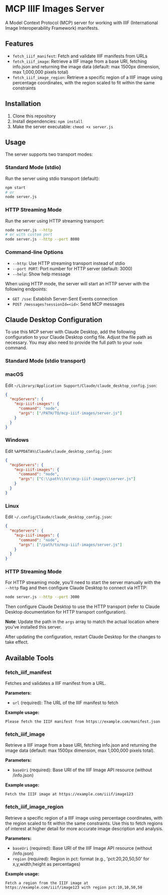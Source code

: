 # MCP IIIF Images Server

A Model Context Protocol (MCP) server for working with IIIF (International Image Interoperability Framework) manifests.

## Features

- `fetch_iiif_manifest`: Fetch and validate IIIF manifests from URLs
- `fetch_iiif_image`: Retrieve a IIIF image from a base URI, fetching info.json and returning the image data (default: max 1500px dimension, max 1,000,000 pixels total)
- `fetch_iiif_image_region`: Retrieve a specific region of a IIIF image using percentage coordinates, with the region scaled to fit within the same constraints

## Installation

1. Clone this repository
2. Install dependencies: `npm install`
3. Make the server executable: `chmod +x server.js`

## Usage

The server supports two transport modes:

### Standard Mode (stdio)
Run the server using stdio transport (default):
```bash
npm start
# or
node server.js
```

### HTTP Streaming Mode
Run the server using HTTP streaming transport:
```bash
node server.js --http
# or with custom port
node server.js --http --port 8080
```

### Command-line Options
- `--http`: Use HTTP streaming transport instead of stdio
- `--port PORT`: Port number for HTTP server (default: 3000)
- `--help`: Show help message

When using HTTP mode, the server will start an HTTP server with the following endpoints:
- `GET /sse`: Establish Server-Sent Events connection
- `POST /messages?sessionId=<id>`: Send MCP messages

## Claude Desktop Configuration

To use this MCP server with Claude Desktop, add the following configuration to your Claude Desktop config file. Adjust the file path as necessary. You may also need to provide the full path to your `node` command.

### Standard Mode (stdio transport)

### macOS
Edit `~/Library/Application Support/Claude/claude_desktop_config.json`:

```json
{
  "mcpServers": {
    "mcp-iiif-images": {
      "command": "node",
      "args": ["/PATH/TO/mcp-iiif-images/server.js"]
    }
  }
}
```

### Windows
Edit `%APPDATA%\Claude\claude_desktop_config.json`:

```json
{
  "mcpServers": {
    "mcp-iiif-images": {
      "command": "node",
      "args": ["C:\\path\\to\\mcp-iiif-images\\server.js"]
    }
  }
}
```

### Linux
Edit `~/.config/Claude/claude_desktop_config.json`:

```json
{
  "mcpServers": {
    "mcp-iiif-images": {
      "command": "node",
      "args": ["/path/to/mcp-iiif-images/server.js"]
    }
  }
}
```

### HTTP Streaming Mode

For HTTP streaming mode, you'll need to start the server manually with the `--http` flag and then configure Claude Desktop to connect via HTTP:

```bash
node server.js --http --port 3000
```

Then configure Claude Desktop to use the HTTP transport (refer to Claude Desktop documentation for HTTP transport configuration).

**Note**: Update the path in the `args` array to match the actual location where you've installed this server.

After updating the configuration, restart Claude Desktop for the changes to take effect.

## Available Tools

### fetch_iiif_manifest
Fetches and validates a IIIF manifest from a URL.

**Parameters:**
- `url` (required): The URL of the IIIF manifest to fetch

**Example usage:**
```
Please fetch the IIIF manifest from https://example.com/manifest.json
```

### fetch_iiif_image
Retrieve a IIIF image from a base URI, fetching info.json and returning the image data (default: max 1500px dimension, max 1,000,000 pixels total).

**Parameters:**
- `baseUri` (required): Base URI of the IIIF Image API resource (without /info.json)

**Example usage:**
```
Fetch the IIIF image at https://example.com/iiif/image123
```

### fetch_iiif_image_region
Retrieve a specific region of a IIIF image using percentage coordinates, with the region scaled to fit within the same constraints. Use this to fetch regions of interest at higher detail for more accurate image description and analysis.

**Parameters:**
- `baseUri` (required): Base URI of the IIIF Image API resource (without /info.json)
- `region` (required): Region in pct: format (e.g., 'pct:20,20,50,50' for x,y,width,height as percentages)

**Example usage:**
```
Fetch a region from the IIIF image at https://example.com/iiif/image123 with region pct:10,10,50,50
```

